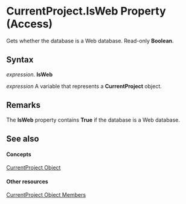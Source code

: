
# CurrentProject.IsWeb Property (Access)

Gets whether the database is a Web database. Read-only  **Boolean**.


## Syntax

 _expression_. **IsWeb**

 _expression_ A variable that represents a **CurrentProject** object.


## Remarks

The  **IsWeb** property contains **True** if the database is a Web database.


## See also


#### Concepts


[CurrentProject Object](e6baae73-1eeb-b48f-d35e-b3e921378561.md)
#### Other resources


[CurrentProject Object Members](adb319f1-487a-d7d1-5755-d57c31c776b8.md)
